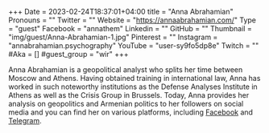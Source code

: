 +++
Date = 2023-02-24T18:37:01+04:00
title = "Anna Abrahamian"
Pronouns = ""
Twitter = ""
Website = "https://annaabrahamian.com/"
Type = "guest"
Facebook = "annathem"
Linkedin = ""
GitHub = ""
Thumbnail = "img/guest/Anna-Abrahamian-1.jpg"
Pinterest = ""
Instagram = "annabrahamian.psychography"
YouTube = "user-sy9fo5dp8e"
Twitch = ""
#Aka = []
#guest_group = "wir"
+++

Anna Abrahamian is a geopolitical analyst who splits her time between Moscow and Athens. Having obtained training in international law, Anna has worked in such noteworthy institutions as the Defense Analyses Institute in Athens as well as the Crisis Group in Brussels. Today, Anna provides her analysis on geopolitics and Armenian politics to her followers on social media and you can find her on various platforms, including [Facebook](https://www.facebook.com/annathem) and [Telegram](https://t.me/MshoAxjik_AnnaAbrahamian).
